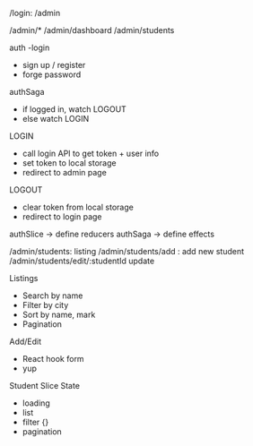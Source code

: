 
/login:
/admin


/admin/*
/admin/dashboard
/admin/students

auth
-login
- sign up / register
- forge password


authSaga 
- if logged in, watch LOGOUT
- else watch LOGIN

LOGIN
- call login API to get token + user info
- set token to local storage
- redirect to admin page

LOGOUT
- clear token from local storage
- redirect to login page

authSlice -> define reducers
authSaga -> define effects

/admin/students: listing
/admin/students/add : add new student
/admin/students/edit/:studentId update 

Listings
- Search by name
- Filter by city
- Sort by name, mark
- Pagination

Add/Edit
- React hook form
- yup

Student Slice State
- loading
- list
- filter {}
- pagination
